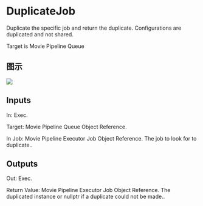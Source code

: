 # DuplicateJob

Duplicate the specific job and return the duplicate. Configurations are duplicated and not shared.

Target is Movie Pipeline Queue

## 图示

![]($-20221218-20094374.png)

## Inputs

In: Exec.

Target: Movie Pipeline Queue Object Reference.

In Job: Movie Pipeline Executor Job Object Reference. The job to look for to duplicate..  

## Outputs

Out: Exec.

Return Value: Movie Pipeline Executor Job Object Reference. The duplicated instance or nullptr if a duplicate could not be made..

